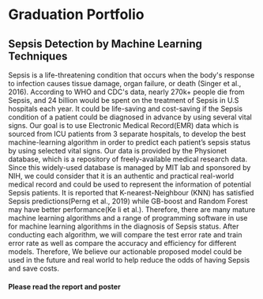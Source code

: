 # Graduation Portfolio 
## Sepsis Detection by Machine Learning Techniques 

Sepsis is a life-threatening condition that occurs when the body's response to infection causes tissue
damage, organ failure, or death (Singer et al., 2016). According to WHO and CDC's data, nearly 270k+
people die from Sepsis, and 24 billion would be spent on the treatment of Sepsis in U.S hospitals each
year. It could be life-saving and cost-saving if the Sepsis condition of a patient could be diagnosed in
advance by using several vital signs. Our goal is to use Electronic Medical Record(EMR) data which is
sourced from ICU patients from 3 separate hospitals, to develop the best machine-learning algorithm in
order to predict each patient’s sepsis status by using selected vital signs. Our data is provided by the
Physionet database, which is a repository of freely-available medical research data. Since this widely-used
database is managed by MIT lab and sponsored by NIH, we could consider that it is an authentic and
practical real-world medical record and could be used to represent the information of potential Sepsis
patients. It is reported that K-nearest-Neighbour (KNN) has satisfied Sepsis predictions(Perng et al.,
2019) while GB-boost and Random Forest may have better performance(Ke li et al.). Therefore, there are
many mature machine learning algorithms and a range of programming software in use for machine
learning algorithms in the diagnosis of Sepsis status. After conducting each algorithm, we will compare
the test error rate and train error rate as well as compare the accuracy and efficiency for different models.
Therefore, We believe our actionable proposed model could be used in the future and real world to help
reduce the odds of having Sepsis and save costs.

#### Please read the report and poster
